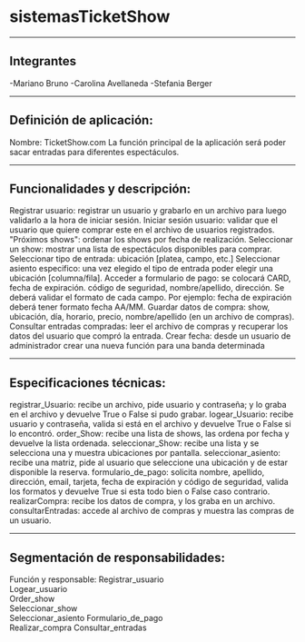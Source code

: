 # sistemasTicketShow
-------------------------------------------
Integrantes
-------------------------------------------
-Mariano Bruno
-Carolina Avellaneda
-Stefania Berger


-------------------------------------------
Definición de aplicación:
-------------------------------------------
Nombre: TicketShow.com
La función principal de la aplicación será poder sacar entradas para diferentes espectáculos.

-------------------------------------------
Funcionalidades y descripción:
-------------------------------------------
Registrar usuario: registrar un usuario y grabarlo en un archivo para luego validarlo a la hora de iniciar sesión. 
Iniciar sesión usuario: validar que el usuario que quiere comprar este en el archivo de usuarios registrados.
"Próximos shows": ordenar los shows por fecha de realización.
Seleccionar un show: mostrar una lista de espectáculos disponibles para comprar.
Seleccionar tipo de entrada: ubicación [platea, campo, etc.]
Seleccionar asiento especifico: una vez elegido el tipo de entrada poder elegir una ubicación [columna/fila].
Acceder a formulario de pago: se colocará CARD, fecha de expiración. código de seguridad, nombre/apellido, dirección. Se deberá validar el formato de cada campo. Por ejemplo: fecha de expiración deberá tener formato fecha AA/MM. 
Guardar datos de compra: show, ubicación, día, horario, precio, nombre/apellido (en un archivo de compras).
Consultar entradas compradas: leer el archivo de compras y recuperar los datos del usuario que compró la entrada.
Crear fecha: desde un usuario de administrador crear una nueva función para una banda determinada


-------------------------------------------
Especificaciones técnicas:
-------------------------------------------
registrar_Usuario: recibe un archivo, pide usuario y contraseña; y lo graba en el archivo y devuelve True o False si pudo grabar.
logear_Usuario: recibe usuario y contraseña, valida si está en el archivo y devuelve True o False si lo encontró.
order_Show: recibe una lista de shows, las ordena por fecha y devuelve la lista ordenada.
seleccionar_Show: recibe una lista y se selecciona una y muestra ubicaciones por pantalla.
seleccionar_asiento: recibe una matriz, pide al usuario que seleccione una ubicación y de estar disponible la reserva.
formulario_de_pago: solicita nombre, apellido, dirección, email, tarjeta, fecha de expiración y código de seguridad, valida los formatos y devuelve True si esta todo bien o False caso contrario.
realizarCompra: recibe los datos de compra, y los graba en un archivo.
consultarEntradas: accede al archivo de compras y muestra las compras de un usuario.

-------------------------------------------
Segmentación de responsabilidades:	
-------------------------------------------
Función y responsable:
Registrar_usuario	
Logear_usuario	
Order_show	
Seleccionar_show	
Seleccionar_asiento	
Formulario_de_pago	
Realizar_compra	
Consultar_entradas	
